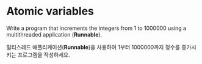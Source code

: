 # Atomic variables

Write a program that increments the integers from 1 to 1000000 using a multithreaded application (**Runnable**).

멀티스레드 애플리케이션(**Runnable**)을 사용하여 1부터 1000000까지 정수를 증가시키는 프로그램을 작성하세요.
